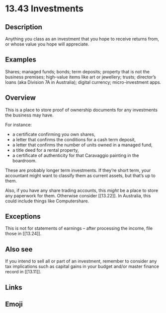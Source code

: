 # 13.43 Investments

## Description

Anything you class as an investment that you hope to receive returns from, or whose value you hope will appreciate.

## Examples

Shares; managed funds; bonds; term deposits; property that is not the business premises; high-value items like art or jewellery; trusts; director’s loans (aka Division 7A in Australia); digital currency; micro-investment apps.

## Overview

This is a place to store proof of ownership documents for any investments the business may have.

For instance:

- a certificate confirming you own shares,
- a letter that confirms the conditions for a cash term deposit,
- a letter that confirms the number of units owned in a managed fund,
- a title deed for a rental property,
- a certificate of authenticity for that Caravaggio painting in the boardroom.

These are probably longer term investments. If they’re short term, your accountant might want to classify them as current assets, but that’s up to them.

Also, if you have any share trading accounts, this _might_ be a place to store any paperwork for them. Otherwise consider [[13.22]]. In Australia, this could include things like Computershare.

## Exceptions

This is not for statements of earnings – after processing the income, file those in [[13.24]].

## Also see

If you intend to sell all or part of an investment, remember to consider any tax implications such as capital gains in your budget and/or master finance record in [[13.11]].


## Links

## Emoji
